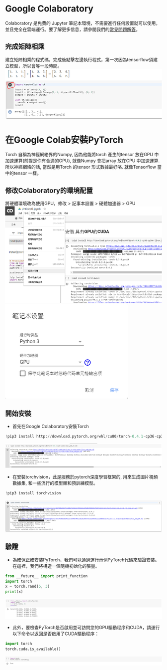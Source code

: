 # Google Colaboratory
Colaboratory 是免費的 Jupyter 筆記本環境，不需要進行任何設置就可以使用，並且完全在雲端運行。要了解更多信息，請參閱我們的[常見問題解答](https://colab.research.google.com/notebooks/basic_features_overview.ipynb)。

## 完成矩陣相乘
建立矩陣相乘的程式碼，完成後點擊左邊執行程式，第一次因為tensorflow須建立模型，所以會等一段時間。
![googlecola](/images/googlecola01.PNG)


# 在Google Colab安裝PyTorch
Torch 自稱為神經網絡界的Numpy, 因為他能將torch 產生的tensor 放在GPU 中加速運算(前提是你有合適的GPU), 就像Numpy 會把array 放在CPU 中加速運算. 所以神經網絡的話, 當然是用Torch 的tensor 形式數據最好咯. 就像Tensorflow 當中的tensor 一樣。

## 修改Colaboratory的環境配置
將硬體環境改為使用GPU，修改 > 記事本設置 > 硬體加速器 > GPU
![colab01](/images/colab01.png)
![colab02](/images/colab02.PNG)

## 開始安裝
- 首先在Google Colaboratory安裝Torch
```python
!pip3 install http://download.pytorch.org/whl/cu80/torch-0.4.1-cp36-cp36m-linux_x86_64.whl
```
![colab03](/images/colab03.PNG)

- 在安裝torchvision，此是服務於pytorch深度學習框架的, 用來生成圖片視頻數據集, 和一些流行的模型類和預訓練模型。
```python
!pip3 install torchvision
```
![colab04](/images/colab04.PNG)

## 驗證
- 為確保正確安裝PyTorch，我們可以通過運行示例PyTorch代碼來驗證安裝。在這裡，我們將構造一個隨機初始化的張量。
```python
from __future__ import print_function
import torch
x = torch.rand(5, 3)
print(x)
```
![colab05](/images/colab05.PNG)

- 此外，要檢查PyTorch是否啟用並可訪問您的GPU驅動程序和CUDA，請運行以下命令以返回是否啟用了CUDA驅動程序：
```python
import torch
torch.cuda.is_available()
```
![colab06](/images/colab06.PNG)



